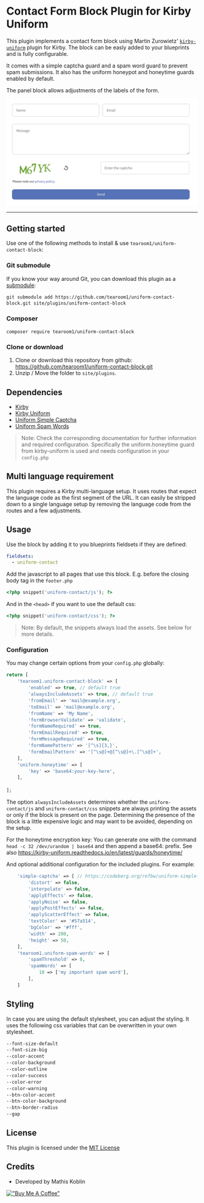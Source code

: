 # Contact Form Block Plugin for Kirby Uniform

This plugin implements a contact form block using Martin Zurowietz' [
`kirby-uniform`](https://github.com/mzur/kirby-uniform) plugin for Kirby.
The block can be easly added to your blueprints and is fully configurable.

It comes with a simple captcha guard and a spam word guard to prevent spam submissions.
It also has the uniform honeypot and honeytime guards enabled by default.

The panel block allows adjustments of the labels of the form.

[![Screenshot](screenshot.jpg)](https://github.com/tearoom1/kirby-content-watch)

***

## Getting started

Use one of the following methods to install & use `tearoom1/uniform-contact-block`:

### Git submodule

If you know your way around Git, you can download this plugin as
a [submodule](https://github.com/blog/2104-working-with-submodules):

```text
git submodule add https://github.com/tearoom1/uniform-contact-block.git site/plugins/uniform-contact-block
```

### Composer

```text
composer require tearoom1/uniform-contact-block
```

### Clone or download

1. Clone or download this repository from github: https://github.com/tearoom1/uniform-contact-block.git
2. Unzip / Move the folder to `site/plugins`.

## Dependencies

- [Kirby](https://getkirby.com)
- [Kirby Uniform](https://github.com/mzur/kirby-uniform)
- [Uniform Simple Captcha](https://codeberg.org/refbw/uniform-simple-captcha)
- [Uniform Spam Words](https://github.com/tearoom1/uniform-spam-words)

> Note: Check the corresponding documentation for further information and required configuration.
> Specifically the uniform.honeytime guard from kirby-uniform is used and needs configuration in your `config.php`

## Multi language requirement

This plugin requires a Kirby multi-language setup. It uses routes that expect the language code as the first segment of
the URL.
It can easily be stripped down to a single language setup by removing the language code from the routes and a few
adjustments.

## Usage

Use the block by adding it to you blueprints fieldsets if they are defined:

```yaml
fieldsets:
  - uniform-contact
```

Add the javascript to all pages that use this block.
E.g. before the closing body tag in the `footer.php`

```php
<?php snippet('uniform-contact/js'); ?>
```

And in the `<head>` if you want to use the default css:

```php
<?php snippet('uniform-contact/css'); ?>
```

> Note: By default, the snippets always load the assets. See below for more details.

### Configuration

You may change certain options from your `config.php` globally:

```php
return [
    'tearoom1.uniform-contact-block' => [
        'enabled' => true, // default true
        'alwaysIncludeAssets' => true, // default true
        'fromEmail' => 'mail@example.org',
        'toEmail' => 'mail@example.org',
        'fromName' => 'My Name',
        'formBrowserValidate' => 'validate',
        'formNameRequired' => true,
        'formEmailRequired' => true,
        'formMessageRequired' => true,
        'formNamePattern' => '[^\s]{3,}',
        'formEmailPattern' => '[^\s@]+@[^\s@]+\.[^\s@]+',
    ],
    'uniform.honeytime' => [
        'key' => 'base64:your-key-here',
    ],

];
```

The option `alwaysIncludeAssets` determines whether the `uniform-contact/js` and `uniform-contact/css` snippets are
always printing the assets or only if the block is present on the page.
Determining the presence of the block is a little expensive logic and may
want to be avoided, depending on the setup.

For the honeytime encryption key: You can generate one with the command `head -c 32 /dev/urandom | base64` and then
append a base64: prefix.
See also https://kirby-uniform.readthedocs.io/en/latest/guards/honeytime/

And optional additional configuration for the included plugins. For example:

```php
    'simple-captcha' => [ // https://codeberg.org/refbw/uniform-simple-captcha
        'distort' => false,
        'interpolate' => false,
        'applyEffects' => false,
        'applyNoise' => false,
        'applyPostEffects' => false,
        'applyScatterEffect' => false,
        'textColor' => '#57a514',
        'bgColor' => '#fff',
        'width' => 200,
        'height' => 50,
    ],
    'tearoom1.uniform-spam-words' => [
        'spamThreshold' => 8,
        'spamWords' => [
            10 => ['my important spam word'],
        ],
    ]
```

## Styling

In case you are using the default stylesheet, you can adjust the styling.
It uses the following css variables that can be overwritten in your own stylesheet.

```css
--font-size-default
--font-size-big
--color-accent
--color-background
--color-outline
--color-success
--color-error
--color-warning
--btn-color-accent
--btn-color-background
--btn-border-radius
--gap
```

## License

This plugin is licensed under the [MIT License](LICENSE)

## Credits

- Developed by Mathis Koblin

[!["Buy Me A Coffee"](https://www.buymeacoffee.com/assets/img/custom_images/orange_img.png)](https://coff.ee/tearoom1)

